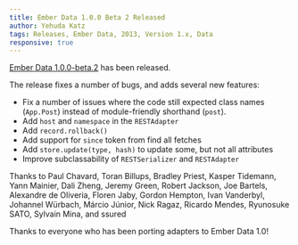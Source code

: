```yaml
---
title: Ember Data 1.0.0 Beta 2 Released
author: Yehuda Katz
tags: Releases, Ember Data, 2013, Version 1.x, Data
responsive: true
---
```


[Ember Data 1.0.0-beta.2][1] has been released.

The release fixes a number of bugs, and adds several new features:

* Fix a number of issues where the code still expected class names
  (`App.Post`) instead of module-friendly shorthand (`post`).
* Add `host` and `namespace` in the `RESTAdapter`
* Add `record.rollback()`
* Add support for `since` token from find all fetches
* Add `store.update(type, hash)` to update some, but not all attributes
* Improve subclassability of `RESTSerializer` and `RESTAdapter`

Thanks to Paul Chavard, Toran Billups, Bradley Priest, Kasper Tidemann, Yann Mainier,
Dali Zheng, Jeremy Green, Robert Jackson, Joe Bartels, Alexandre de Oliveria,
Floren Jaby, Gordon Hempton, Ivan Vanderbyl, Johannel Würbach, Márcio Júnior,
Nick Ragaz, Ricardo Mendes, Ryunosuke SATO, Sylvain Mina, and ssured

Thanks to everyone who has been porting adapters to Ember Data 1.0!

[1]: /builds/#/beta/latest
